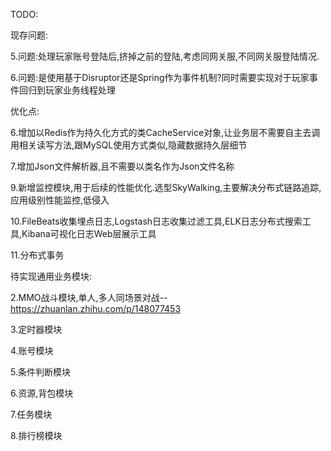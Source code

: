 ﻿TODO:

现存问题:

5.问题:处理玩家账号登陆后,挤掉之前的登陆,考虑同网关服,不同网关服登陆情况.

6.问题:是使用基于Disruptor还是Spring作为事件机制?同时需要实现对于玩家事件回归到玩家业务线程处理

优化点:

6.增加以Redis作为持久化方式的类CacheService对象,让业务层不需要自主去调用相关读写方法,跟MySQL使用方式类似,隐藏数据持久层细节

7.增加Json文件解析器,且不需要以类名作为Json文件名称

9.新增监控模块,用于后续的性能优化.选型SkyWalking,主要解决分布式链路追踪,应用级别性能监控,低侵入

10.FileBeats收集埋点日志,Logstash日志收集过滤工具,ELK日志分布式搜索工具,Kibana可视化日志Web层展示工具

11.分布式事务

待实现通用业务模块:

2.MMO战斗模块,单人,多人同场景对战--https://zhuanlan.zhihu.com/p/148077453

3.定时器模块

4.账号模块

5.条件判断模块

6.资源,背包模块

7.任务模块

8.排行榜模块
